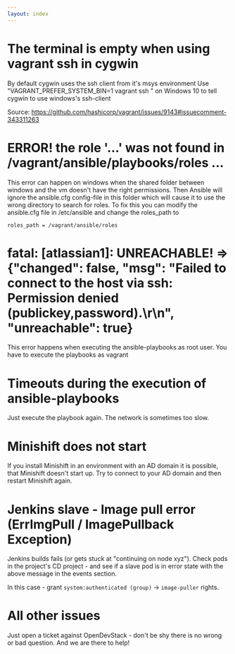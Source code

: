 ```yaml
---
layout: index
---
```


# The terminal is empty when using vagrant ssh in cygwin

By default cygwin uses the ssh client from it's msys environment
Use "VAGRANT_PREFER_SYSTEM_BIN=1 vagrant ssh " on Windows 10 to tell cygwin to use windows's ssh-client

Source: https://github.com/hashicorp/vagrant/issues/9143#issuecomment-343311263

# ERROR! the role '...' was not found in /vagrant/ansible/playbooks/roles ...

This error can happen on windows when the shared folder between windows and the vm doesn't have the right permissions. Then Ansible will ignore the ansible.cfg config-file in this folder which will cause it to use the wrong directory to search for roles.
To fix this you can modify the ansible.cfg file in /etc/ansible and change the roles_path to 
```
roles_path = /vagrant/ansible/roles
```


# fatal: [atlassian1]: UNREACHABLE! => {"changed": false, "msg": "Failed to connect to the host via ssh: Permission denied (publickey,password).\r\n", "unreachable": true}

This error happens when executing the ansible-playbooks as root user.
You have to execute the playbooks as vagrant

# Timeouts during the execution of ansible-playbooks

Just execute the playbook again. The network is sometimes too slow.

# Minishift does not start

If you install Minishift in an environment with an AD domain it is possible, that Minishift doesn't start up.
Try to connect to your AD domain and then restart Minishift again.

# Jenkins slave - Image pull error (ErrImgPull / ImagePullback Exception)
Jenkins builds fails (or gets stuck at "continuing on node xyz"). Check pods in the project's CD project - and see if a slave pod is in error state with the above message in the events section.

In this case - grant `system:authenticated (group)` -> `image-puller` rights.

# All other issues

Just open a ticket against OpenDevStack - don't be shy there is no wrong or bad question. And we are there to help!

